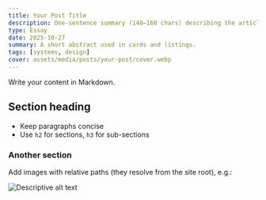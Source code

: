 ```yaml
---
title: Your Post Title
description: One-sentence summary (140–160 chars) describing the article.
type: Essay
date: 2025-10-27
summary: A short abstract used in cards and listings.
tags: [systems, design]
cover: assets/media/posts/your-post/cover.webp
---
```


Write your content in Markdown.

## Section heading

- Keep paragraphs concise
- Use `h2` for sections, `h3` for sub-sections

### Another section

Add images with relative paths (they resolve from the site root), e.g.:

![Descriptive alt text](/assets/media/posts/your-post/figure-1.webp)

